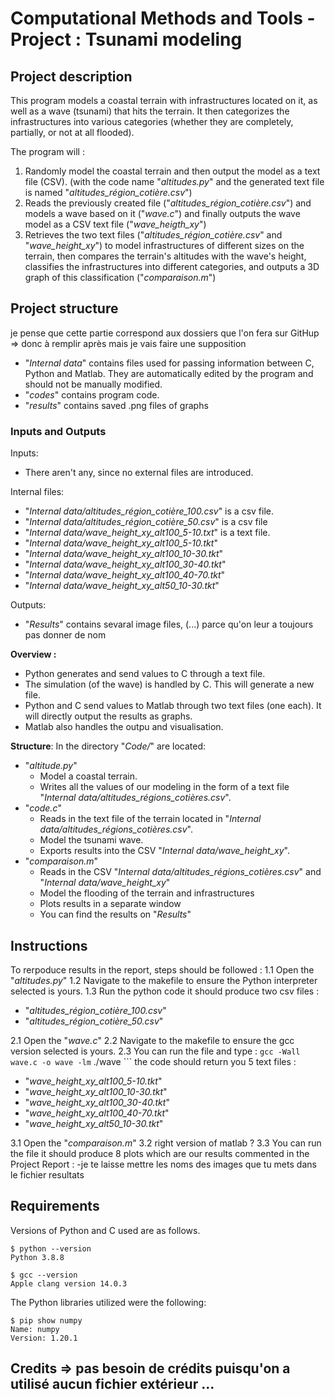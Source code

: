 # Computational Methods and Tools - Project : Tsunami modeling

## Project description 

This program models a coastal terrain with infrastructures located on it, as well as a wave (tsunami) that hits the terrain. It then categorizes the infrastructures into various categories (whether they are completely, partially, or not at all flooded).

The program will : 
1. Randomly model the coastal terrain and then output the model as a text file (CSV). (with the code name "*altitudes.py*" and the generated text file is named "*altitudes_région_cotière.csv*") 
2. Reads the previously created file ("*altitudes_région_cotière.csv*") and models a wave based on it ("*wave.c*") and finally outputs the wave model as a CSV text file ("*wave_heigth_xy*")
3. Retrieves the two text files ("*altitudes_région_cotière.csv*" and "*wave_height_xy*") to model infrastructures of different sizes on the terrain, then compares the terrain's altitudes with the wave's height, classifies the infrastructures into different categories, and outputs a 3D graph of this classification ("*comparaison.m*")

## Project structure 
je pense que cette partie correspond aux dossiers que l'on fera sur GitHup => donc à remplir après mais je vais faire une supposition
- "*Internal data*" contains files used for passing information between C, Python and Matlab. They are automatically edited by the program and should not be manually modified. 
- "*codes*" contains program code. 
- "*results*" contains saved .png files of graphs

### Inputs and Outputs 

Inputs: 
- There aren't any, since no external files are introduced.

Internal files: 
- "*Internal data/altitudes_région_cotière_100.csv*" is a csv file.
- "*Internal data/altitudes_région_cotière_50.csv*" is a csv file
- "*Internal data/wave_height_xy_alt100_5-10.txt*" is a text file.
- "*Internal data/wave_height_xy_alt100_5-10.tkt*"
- "*Internal data/wave_height_xy_alt100_10-30.tkt*"
- "*Internal data/wave_height_xy_alt100_30-40.tkt*"
- "*Internal data/wave_height_xy_alt100_40-70.tkt*"
- "*Internal data/wave_height_xy_alt50_10-30.tkt*"

Outputs:
- "*Results*" contains sevaral image files, (...) parce qu'on leur a toujours pas donner de nom 

**Overview :**
- Python generates and send values to C through a text file. 
- The simulation (of the wave) is handled by C. This will generate a new file.
- Python and C send values to Matlab through two text files (one each). It will directly output the results as graphs.
- Matlab also handles the outpu and visualisation.

**Structure**: In the directory "*Code/*" are located:
- "*altitude.py*"
    - Model a coastal terrain.
    - Writes all the values of our modeling in the form of a text file "*Internal data/altitudes_régions_cotières.csv*".
- "*code.c*"
    - Reads in the text file of the terrain located in "*Internal data/altitudes_régions_cotières.csv*".
    - Model the tsunami wave.
    - Exports results into the CSV "*Internal data/wave_height_xy*".
- "*comparaison.m*"
    - Reads in the CSV "*Internal data/altitudes_régions_cotières.csv*" and "*Internal data/wave_height_xy*"
    - Model the flooding of the terrain and infrastructures 
    - Plots results in a separate window 
    - You can find the results on "*Results*"




## Instructions 
To rerpoduce results in the report, steps should be followed :
1.1 Open the "*altitudes.py*" 
1.2 Navigate to the makefile to ensure the Python interpreter selected is yours.
1.3 Run the python code it should produce two csv files : 
- "*altitudes_région_cotière_100.csv*"
- "*altitudes_région_cotière_50.csv*"

2.1 Open the "*wave.c*"
2.2 Navigate to the makefile to ensure the gcc version selected is yours.
2.3 You can run the file and type :
    ```
    gcc -Wall wave.c -o wave -lm
    ```
    ./wave
    ```
the code should return you 5 text files :
- "*wave_height_xy_alt100_5-10.tkt*"
- "*wave_height_xy_alt100_10-30.tkt*"
- "*wave_height_xy_alt100_30-40.tkt*"
- "*wave_height_xy_alt100_40-70.tkt*"
- "*wave_height_xy_alt50_10-30.tkt*"

3.1 Open the "*comparaison.m*"
3.2 right version of matlab ? 
3.3 You can run the file it should produce 8 plots which are our results commented in the Project Report :
-je te laisse mettre les noms des images que tu mets dans le fichier resultats 




## Requirements 

Versions of Python and C used are as follows.
```
$ python --version
Python 3.8.8

$ gcc --version
Apple clang version 14.0.3
```
The Python libraries utilized were the following:
```
$ pip show numpy
Name: numpy
Version: 1.20.1

```



## Credits => pas besoin de crédits puisqu'on a utilisé aucun fichier extérieur ...
